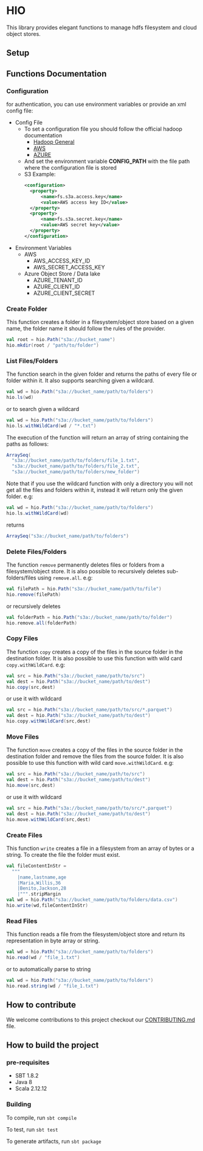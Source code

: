 # HIO
This library provides elegant functions to manage hdfs filesystem and cloud object stores.
## Setup

## Functions Documentation
### Configuration
for authentication, you can use environment variables or provide an xml config file:
* Config File
    * To set a configuration file you should follow the official hadoop documentation
        * [Hadoop General](https://hadoop.apache.org/docs/r3.2.1/hadoop-project-dist/hadoop-common/AdminCompatibilityGuide.html#XML_Configuration_Files)
        * [AWS](https://hadoop.apache.org/docs/stable/hadoop-aws/tools/hadoop-aws/index.html#Authentication_properties)
        * [AZURE](https://hadoop.apache.org/docs/stable/hadoop-azure/index.html#Configuring_Credentials)
    * And set the environment variable **CONFIG_PATH** with the file path where the configuration file is stored
    * S3 Example:
      ```xml
      <configuration>
        <property>
            <name>fs.s3a.access.key</name>
            <value>AWS access key ID</value>
        </property>
        <property>
            <name>fs.s3a.secret.key</name>
            <value>AWS secret key</value>
        </property>
      </configuration>
      ```
* Environment Variables
    * AWS
        * AWS_ACCESS_KEY_ID
        * AWS_SECRET_ACCESS_KEY
    * Azure Object Store / Data lake
        * AZURE_TENANT_ID
        * AZURE_CLIENT_ID
        * AZURE_CLIENT_SECRET

### Create Folder
This function creates a folder in a filesystem/object store based on a given name, the folder name it
should follow the rules of the provider.

```scala
val root = hio.Path("s3a://bucket_name")
hio.mkdir(root / "path/to/folder")
```

### List Files/Folders
The function search in the given folder and returns the paths of every file or folder within it.
It also supports searching given a wildcard.

```scala
val wd = hio.Path("s3a://bucket_name/path/to/folders")
hio.ls(wd)
```
or to search given a wildcard
```scala
val wd = hio.Path("s3a://bucket_name/path/to/folders")
hio.ls.withWildCard(wd / "*.txt")
```

The execution of the function will return an array of string containing the paths as follows:
```scala
ArraySeq(
  "s3a://bucket_name/path/to/folders/file_1.txt", 
  "s3a://bucket_name/path/to/folders/file_2.txt", 
  "s3a://bucket_name/path/to/folders/new_folder")
```

Note that if you use the wildcard function with only a directory you will not get all the files and folders within it,
instead it will return only the given folder. e.g:

```scala
val wd = hio.Path("s3a://bucket_name/path/to/folders")
hio.ls.withWildCard(wd)
```

returns

```scala
ArraySeq("s3a://bucket_name/path/to/folders")
```


### Delete Files/Folders
The function `remove` permanently deletes files or folders from a filesystem/object store. It is also possible
to recursively deletes sub-folders/files using `remove.all`. e.g:

```scala
val filePath = hio.Path("s3a://bucket_name/path/to/file")
hio.remove(filePath)
```
or recursively deletes
```scala
val folderPath = hio.Path("s3a://bucket_name/path/to/folder")
hio.remove.all(folderPath)
```

### Copy Files
The function `copy` creates a copy of the files in the source folder in the destination folder. It is also possible
to use this function with wild card `copy.withWildCard`. e.g:

```scala
val src = hio.Path("s3a://bucket_name/path/to/src")
val dest = hio.Path("s3a://bucket_name/path/to/dest")
hio.copy(src,dest)
```
or use it with wildcard
```scala
val src = hio.Path("s3a://bucket_name/path/to/src/*.parquet")
val dest = hio.Path("s3a://bucket_name/path/to/dest")
hio.copy.withWildCard(src,dest)
```

### Move Files
The function `move` creates a copy of the files in the source folder in the destination folder and remove the files
from the source folder. It is also possible to use this function with wild card `move.withWildCard`. e.g:

```scala
val src = hio.Path("s3a://bucket_name/path/to/src")
val dest = hio.Path("s3a://bucket_name/path/to/dest")
hio.move(src,dest)
```
or use it with wildcard
```scala
val src = hio.Path("s3a://bucket_name/path/to/src/*.parquet")
val dest = hio.Path("s3a://bucket_name/path/to/dest")
hio.move.withWildCard(src,dest)
```

### Create Files
This function `write` creates a file in a filesystem from an array of bytes or a string. To create the file
the folder must exist.

```scala
val fileContentInStr =
  """
    |name,lastname,age
    |Maria,Willis,36
    |Benito,Jackson,28
    |""".stripMargin
val wd = hio.Path("s3a://bucket_name/path/to/folders/data.csv")
hio.write(wd,fileContentInStr)
```

### Read Files
This function reads a file from the filesystem/object store and return its representation in
byte array or string.

```scala
val wd = hio.Path("s3a://bucket_name/path/to/folders")
hio.read(wd / "file_1.txt")
```
or to automatically parse to string
```scala
val wd = hio.Path("s3a://bucket_name/path/to/folders")
hio.read.string(wd / "file_1.txt")
```

## How to contribute 
We welcome contributions to this project checkout our [CONTRIBUTING.md](CONTRIBUTING.md) file.

## How to build the project

### pre-requisites
* SBT 1.8.2
* Java 8
* Scala 2.12.12

### Building

To compile, run 
`sbt compile`

To test, run
`sbt test`

To generate artifacts, run
`sbt package`